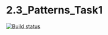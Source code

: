 # 2.3_Patterns_Task1
[![Build status](https://ci.appveyor.com/api/projects/status/05lggcrjjw9rypwi?svg=true)](https://ci.appveyor.com/project/Aleksey29247/2-3-patterns-task1)


